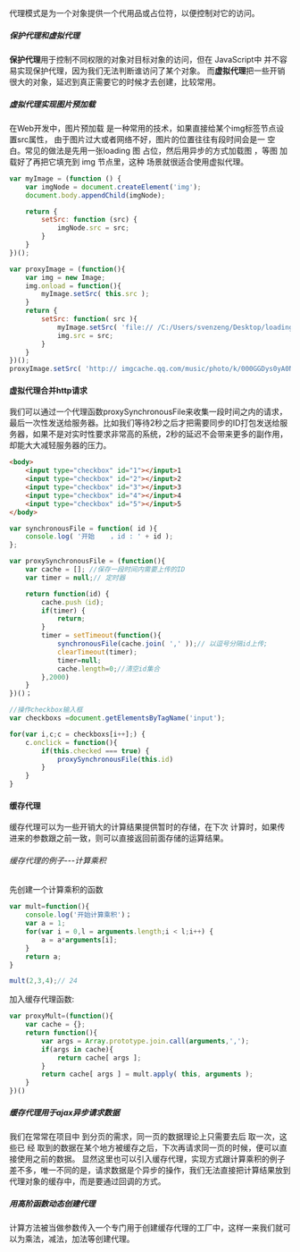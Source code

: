 
代理模式是为一个对象提供一个代用品或占位符，以便控制对它的访问。

##### 保护代理和虚拟代理

**保护代理**用于控制不同权限的对象对目标对象的访问，但在 JavaScript中 并不容易实现保护代理，因为我们无法判断谁访问了某个对象。
而**虚拟代理**把一些开销很大的对象，延迟到真正需要它的时候才去创建，比较常用。

##### 虚拟代理实现图片预加载

在Web开发中，图片预加载 是一种常用的技术，如果直接给某个img标签节点设置src属性，  由于图片过大或者网络不好，图片的位置往往有段时间会是一 空白。常见的做法是先用一张loading 图 占位，然后用异步的方式加载图 ，等图 加载好了再把它填充到 img 节点里，这种 场景就很适合使用虚拟代理。

```JavaScript
var myImage = (function () {
    var imgNode = document.createElement('img');
    document.body.appendChild(imgNode);

    return {
        setSrc: function (src) {
            imgNode.src = src;
        }
    }
})();

var proxyImage = (function(){
    var img = new Image;
    img.onload = function(){
        myImage.setSrc( this.src );
    }
    return {
        setSrc: function( src ){
            myImage.setSrc( 'file:// /C:/Users/svenzeng/Desktop/loading.gif' );
            img.src = src;
        }
    }
})();
proxyImage.setSrc( 'http:// imgcache.qq.com/music/photo/k/000GGDys0yA0Nk.jpg' );
```

#### 虚拟代理合并http请求

我们可以通过一个代理函数proxySynchronousFile来收集一段时间之内的请求， 最后一次性发送给服务器。比如我们等待2秒之后才把需要同步的ID打包发送给服务器，如果不是对实时性要求非常高的系统，2秒的延迟不会带来更多的副作用，却能大大减轻服务器的压力。

```HTML
<body>
    <input type="checkbox" id="1"></input>1
    <input type="checkbox" id="2"></input>2
    <input type="checkbox" id="3"></input>3
    <input type="checkbox" id="4"></input>4
    <input type="checkbox" id="5"></input>5
</body>
```
```JavaScript
var synchronousFile = function( id ){
    console.log( '开始    ，id : ' + id );
};

var proxySynchronousFile = (function(){
    var cache = []; //保存一段时间内需要上传的ID
    var timer = null;// 定时器

    return function(id) {
        cache.push（id);
        if(timer) {
            return;
        }
        timer = setTimeout(function(){
            synchronousFile(cache.join( ',' ));// 以逗号分隔id上传;
            clearTimeout(timer);
            timer=null;
            cache.length=0;//清空id集合
        },2000)
    }    
})()；

//操作checkbox输入框
var checkboxs =document.getElementsByTagName('input');

for(var i,c;c = checkboxs[i++];) {
    c.onclick = function(){
        if(this.checked === true) {
            proxySynchronousFile(this.id)
        }
    }
}
```
#### 缓存代理

缓存代理可以为一些开销大的计算结果提供暂时的存储，在下次 计算时，如果传进来的参数跟之前一致，则可以直接返回前面存储的运算结果。

######   缓存代理的例子---计算乘积

先创建一个计算乘积的函数
```JavaScript
var mult=function(){
    console.log('开始计算乘积')；
    var a = 1;
    for(var i = 0,l = arguments.length;i < l;i++) {
        a = a*arguments[i];
    }
    return a;
}  

mult(2,3,4);// 24

```
加入缓存代理函数:

```JavaScript
var proxyMult=(function(){
    var cache = {};
    return function(){
        var args = Array.prototype.join.call(arguments,',');
        if(args in cache){
            return cache[ args ];
        }
        return cache[ args ] = mult.apply( this, arguments );
    }
})()  
```
#####  缓存代理用于ajax异步请求数据

我们在常常在项目中 到分页的需求，同一页的数据理论上只需要去后  取一次，这些已
经 取到的数据在某个地方被缓存之后，下次再请求同一页的时候，便可以直接使用之前的数据。
显然这里也可以引入缓存代理，实现方式跟计算乘积的例子差不多，唯一不同的是，请求数据是个异步的操作，我们无法直接把计算结果放到代理对象的缓存中，而是要通过回调的方式。

##### 用高阶函数动态创建代理

计算方法被当做参数传入一个专门用于创建缓存代理的工厂中，这样一来我们就可以为乘法，减法，加法等创建代理。
